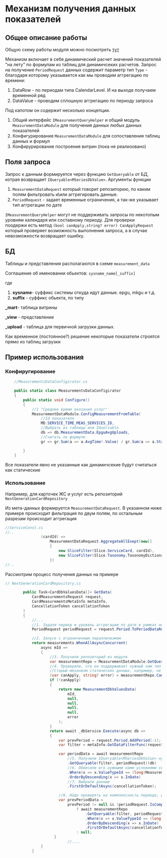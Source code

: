 ﻿# Механизм получения данных показателей

## Общее описание работы

Общую схему работы модуля можно посмотреть [тут](https://conf.parma.ru/pages/viewpage.action?pageId=243542991)

Механизм включает в себя динамический расчет значений показателей "на лету" по формулам 
из таблиц для динамичсеких расчетов. Запрос на получение ``PeriodRequest`` данных содержит параметр 
тип ``Type`` - благодаря которому указывается как мы проводим аггрегацию по времени:
 1.  DataRow - по периодам типа CalendarLevel. И на выходе получаем временной ряд
 2.  DataValue - проводим сплошную аггрегацию по периоду запроса

Под капотом он содержит несколько концепции.
1. Общий интерфейс ``IMeasurementQueryHelper`` и общий модуль ``MeasurementDataModule`` 
для получения данных любых данных показателей
2. Конфигурирование ``MeasurementDataModule`` для сопоставления таблиц данных и формул
3. Конфирурирование построения витрин (пока не реализовано)

## Поля запроса

Запрос к данным формируется через функцию ``GetQueryable`` от БД, котрая возвращает ``IQueryable<MSeriesDbValue>``.
Аргументы функции
1. ``MeasurementDataRequest`` который говорит репозиторию, по каким полям фильтровать и\или аггрегировать данные.
2. ``PeriodRequest`` - задает временные ограничения, а так-же указывает тип аггрегации по дате

``IMeasurementQueryHelper`` могут не поддерживать запросы по некотопым уровням календаря или составному периоду. Для проверки  
поодержи есть метод ``(bool canApply,string? error) CanApplyRequest`` который проверяет возможность выполнения запроса, а в случае   
невозможности возвращает ошибку.



## БД

Таблицы и представления располагаются в схеме ``measurement_data``

Соглашение об именовании обьектов:
``sysname_name[_suffix]``
 
 где 
 1. **sysname**- суффикс системы откуда идут данные. epgu, mkgu и т.д.
 2. **suffix** - суффикс обьекта, по типу
 
**_mart**- таблица витрины

**_view** - представление 

**_upload** - таблица для первичной загрузки данных.

Как временное (постоянное?) решение некоторые показатели строятся прямо из таблиц загрузки

## Пример использования

### Конфиругирование

```csharp 
    //MeasurementsDataConfigirator.cs

    public static class MeasurementsDataConfigirator
    {
        public static void Configure()
        {
            //1 "Среднее время оказания услуг"
            MeasurementDataModule.ConfigMeasurementFromTable(
                //Id показателя
                MD.SERVICE_TIME_MEAS_SERVICES_ID,
                //Выбрать из таблицы или IQueriable
                db => db.MeasurementData.EpguAvgUploads,
                //Считать по формуле
                gr => gr.Sum(a => a.AvgTime!.Value) / gr.Sum(a => a.StatementCount!.Value));

        }
    }
```

Все показатели явно не указанные как динамичсекие будут считаться как статические

### Использование 

Например, для карточек ЖС и услуг есть репозиторий ``NextGenerationCardRepository``

Из мета-данных формируется ``MeasurementDataRequest``. В указанном ниже примере происходит фильтрация по двум полям,
по остальным разрезам происходит аггрегация

```csharp
//ServiceConst.cs
//..
                (cardId) =>
                    MeasurementDataRequest.AggregateAllExept(new[]
                    {
                        new SliceFilter(Slice.ServiceCard, cardId),
                        new SliceFilter(Slice.Taxonomy,TaxonomyDictionaries.SERVICE)
                    })
//..

```

Рассмотрим процесс получения данных на примере

```csharp
// NextGenerationCardRepository.cs

        public Task<CardDbValuesData[]> GetData(
            CardMeasurementsRequest request,
            CardMeasurementsMetaInfo metaInfo,
            CancellationToken cancellationToken
        )
        {
            //...
            //1. Задали период и уровень аггрегации по дате в рамках него
            PeriodRequest periodRequest = request.Period.ToPeriodDataRequest(PeriodRequestType.DataValue);

            //2. Запуск c ограниченным параллелизмом
            return measurements.WhenAllAsyncConcurrent(
                async mId =>
                {
                    //3. Получили репозиторий из модуля
                    var measurementRepo = MeasurementDataModule.GetQueryHelper(mId);
                    //4. Проверили, что он поддерживает нужный нам тип запроса
                    //Старый механизм статических данных, например, не поддерживает произвольный период
                    (var canApply, string? error) = measurementRepo.CanApplyRequest(periodRequest);
                    if (!canApply)
                    {
                        return new MeasurementDbValuesData(
                            mId,
                            null,
                            null,
                            null,
                            null,
                            error
                        );
                    }
                    return await _dbService.Execute(async db =>
                    {
                        var prevPeriod = request.Period.AddPeriod(-1);
                        var filter = metaInfo.GetDataFilterFunc(request.CardId);

                        var periodData = await measurementRepo
                            //5. Получили IQueryable<MSeriesDbValue> нужных нам данных
                            .GetQueryable(filter, periodRequest)(db)
                            //6. Обвесили его нужными нами условиями сверху
                            .Where(x => x.ValueTypeId == (long)MeasurementValueType.Fact)
                            .OrderByDescending(x => x.InDate)
                            //7. Выбрали данные
                            .FirstOrDefaultAsync(cancellationToken);

                        //8. Надо проверять на комплексность периода, для высчитывания динамики
                        var prevPeriodData =
                            prevPeriod != null && !periodRequest.IsComplexPeriod
                                ? await measurementRepo
                                    .GetQueryable(filter, periodRequest.AddPeriod(-1)!)(db)
                                    .Where(x => x.ValueTypeId == (long)MeasurementValueType.Fact)
                                    .OrderByDescending(x => x.InDate)
                                    .FirstOrDefaultAsync(cancellationToken)
                                : null;
                      }
                            //.... 
                }
            }

```